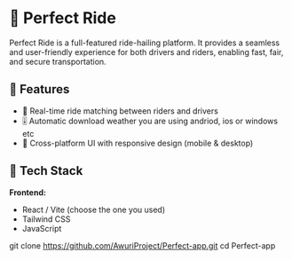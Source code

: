 # 🚗 Perfect Ride

Perfect Ride is a full-featured ride-hailing platform. It provides a seamless and user-friendly experience for both drivers and riders, enabling fast, fair, and secure transportation.

## 🌟 Features

- 🧭 Real-time ride matching between riders and drivers
- 🎚️ Automatic download weather you are using andriod, ios or windows etc
- 📱 Cross-platform UI with responsive design (mobile & desktop)

## 🔧 Tech Stack

**Frontend:**
- React  / Vite (choose the one you used)
- Tailwind CSS 
- JavaScript


git clone https://github.com/AwuriProject/Perfect-app.git
cd Perfect-app
